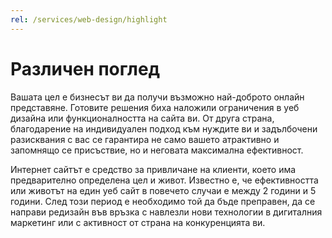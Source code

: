 ```yaml
---
rel: /services/web-design/highlight
---
```

# Различен поглед
Вашата цел е бизнесът ви да получи възможно най-доброто онлайн представяне. Готовите решения биха наложили ограничения в уеб дизайна или функционалността на сайта ви. От друга страна, благодарение на индивидуален подход към нуждите ви и задълбочени разисквания с вас се гарантира не само вашето атрактивно и запомнящо се присъствие, но и неговата максимална ефективност.

Интернет сайтът е средство за привличане на клиенти, което има предварително определена цел и живот. Известно е, че ефективността или животът на един уеб сайт в повечето случаи е между 2 години и 5 години. След този период е необходимо той да бъде преправен, да се направи редизайн във връзка с навлезли нови технологии в дигиталния маркетинг или с активност от страна на конкуренцията ви.

